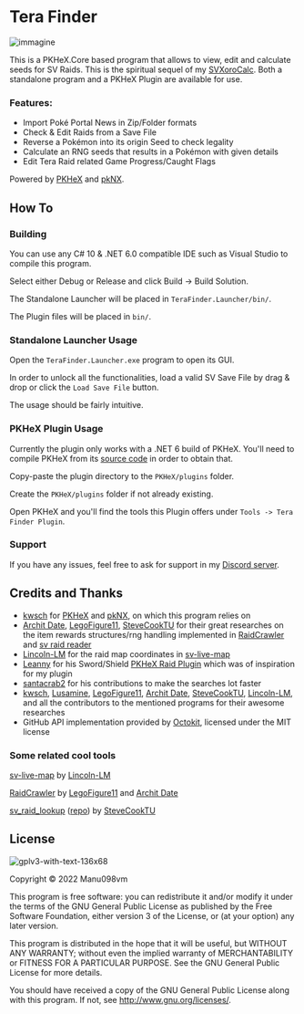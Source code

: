 # Tera Finder
![immagine](https://user-images.githubusercontent.com/52102823/210241170-0f8109df-622b-4a7b-bbe3-c127917eb0e8.png)

This is a PKHeX.Core based program that allows to view, edit and calculate seeds for SV Raids. This is the spiritual sequel of my [SVXoroCalc](https://github.com/Manu098vm/SVResearches).
Both a standalone program and a PKHeX Plugin are available for use.

### Features:
* Import Poké Portal News in Zip/Folder formats
* Check & Edit Raids from a Save File
* Reverse a Pokémon into its origin Seed to check legality
* Calculate an RNG seeds that results in a Pokémon with given details
* Edit Tera Raid related Game Progress/Caught Flags

Powered by [PKHeX](https://github.com/kwsch/PKHeX) and [pkNX](https://github.com/kwsch/pkNX).

## How To
### Building
You can use any C# 10 & .NET 6.0 compatible IDE such as Visual Studio to compile this program.

Select either Debug or Release and click Build -> Build Solution.

The Standalone Launcher will be placed in `TeraFinder.Launcher/bin/`.

The Plugin files will be placed in `bin/`.

### Standalone Launcher Usage
Open the `TeraFinder.Launcher.exe` program to open its GUI.

In order to unlock all the functionalities, load a valid SV Save File by drag & drop or click the `Load Save File` button.

The usage should be fairly intuitive.

### PKHeX Plugin Usage
Currently the plugin only works with a .NET 6 build of PKHeX. You'll need to compile PKHeX from its [source code](https://github.com/kwsch/PKHeX) in order to obtain that.

Copy-paste the plugin directory to the `PKHeX/plugins` folder.

Create the `PKHeX/plugins` folder if not already existing.

Open PKHeX and you'll find the tools this Plugin offers under `Tools -> Tera Finder Plugin`.

### Support
If you have any issues, feel free to ask for support in my [Discord server](https://discord.gg/F9nMfvw9sS).


## Credits and Thanks
* [kwsch](https://github.com/kwsch) for [PKHeX](https://github.com/kwsch/PKHeX) and [pkNX](https://github.com/kwsch/pkNX), on which this program relies on
* [Archit Date](https://github.com/architdate), [LegoFigure11](https://github.com/LegoFigure11), [SteveCookTU](https://github.com/SteveCookTU) for their great researches on the item rewards structures/rng handling implemented in [RaidCrawler](https://github.com/LegoFigure11/RaidCrawler/blob/main/Structures/RaidRewards.cs) and [sv raid reader](https://github.com/SteveCookTU/sv_raid_reader/blob/master/src/item_list.rs)
* [Lincoln-LM](https://github.com/Lincoln-LM) for the raid map coordinates in [sv-live-map](https://github.com/Lincoln-LM/sv-live-map)
* [Leanny](https://github.com/Leanny) for his Sword/Shield [PKHeX Raid Plugin](https://github.com/Leanny/PKHeX_Raid_Plugin) which was of inspiration for my plugin
* [santacrab2](https://github.com/santacrab2) for his contributions to make the searches lot faster
* [kwsch](https://github.com/kwsch), [Lusamine](https://github.com/Lusamine), [LegoFigure11](https://github.com/LegoFigure11), [Archit Date](https://github.com/architdate), [SteveCookTU](https://github.com/SteveCookTU), [Lincoln-LM](https://github.com/Lincoln-LM), and all the contributors to the mentioned programs for their awesome researches
* GitHub API implementation provided by [Octokit](https://github.com/octokit/octokit.net), licensed under the MIT license

### Some related cool tools
[sv-live-map](https://github.com/Lincoln-LM/sv-live-map) by [Lincoln-LM](https://github.com/Lincoln-LM)

[RaidCrawler](https://github.com/LegoFigure11/RaidCrawler) by [LegoFigure11](https://github.com/LegoFigure11) and [Archit Date](https://github.com/architdate)

[sv_raid_lookup](https://stevecooktu.github.io/sv_raid_lookup/) ([repo](https://github.com/SteveCookTU/sv_raid_lookup)) by [SteveCookTU](https://github.com/SteveCookTU)


## License
![gplv3-with-text-136x68](https://user-images.githubusercontent.com/52102823/199572700-4e02ed70-74ef-4d67-991e-3168d93aac0d.png)

Copyright © 2022 Manu098vm

This program is free software: you can redistribute it and/or modify
it under the terms of the GNU General Public License as published by
the Free Software Foundation, either version 3 of the License, or
(at your option) any later version.

This program is distributed in the hope that it will be useful,
but WITHOUT ANY WARRANTY; without even the implied warranty of
MERCHANTABILITY or FITNESS FOR A PARTICULAR PURPOSE.  See the
GNU General Public License for more details.

You should have received a copy of the GNU General Public License
along with this program.  If not, see <http://www.gnu.org/licenses/>.

